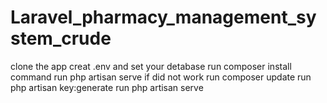 # Laravel_pharmacy_management_system_crude

clone the app
creat .env and set your detabase 
run composer install command
run php artisan serve
if did not work 
run composer update
run php artisan key:generate
run php artisan serve

